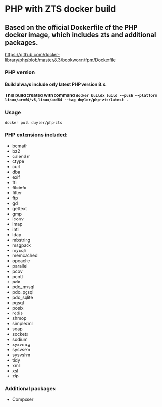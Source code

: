 # PHP with ZTS docker build
## Based on the official Dockerfile of the PHP docker image, which includes zts and additional packages.

https://github.com/docker-library/php/blob/master/8.3/bookworm/fpm/Dockerfile

### PHP version
#### Build always include only latest PHP version 8.x.
#### This build created with command `docker buildx build --push --platform linux/arm64/v8,linux/amd64 --tag duyler/php-zts:latest .`

### Usage

`docker pull duyler/php-zts`

### PHP extensions included:

* bcmath
* bz2
* calendar
* ctype
* curl
* dba
* exif
* ffi
* fileinfo
* filter
* ftp
* gd
* gettext
* gmp
* iconv
* imap
* intl
* ldap
* mbstring
* msgpack
* mysqli
* memcached
* opcache
* parallel
* pcov
* pcntl
* pdo
* pdo_mysql
* pdo_pgsql
* pdo_sqlite
* pgsql
* posix
* redis
* shmop
* simplexml
* soap
* sockets
* sodium
* sysvmsg
* sysvsem
* sysvshm
* tidy
* xml
* xsl
* zip

### Additional packages:

* Composer


